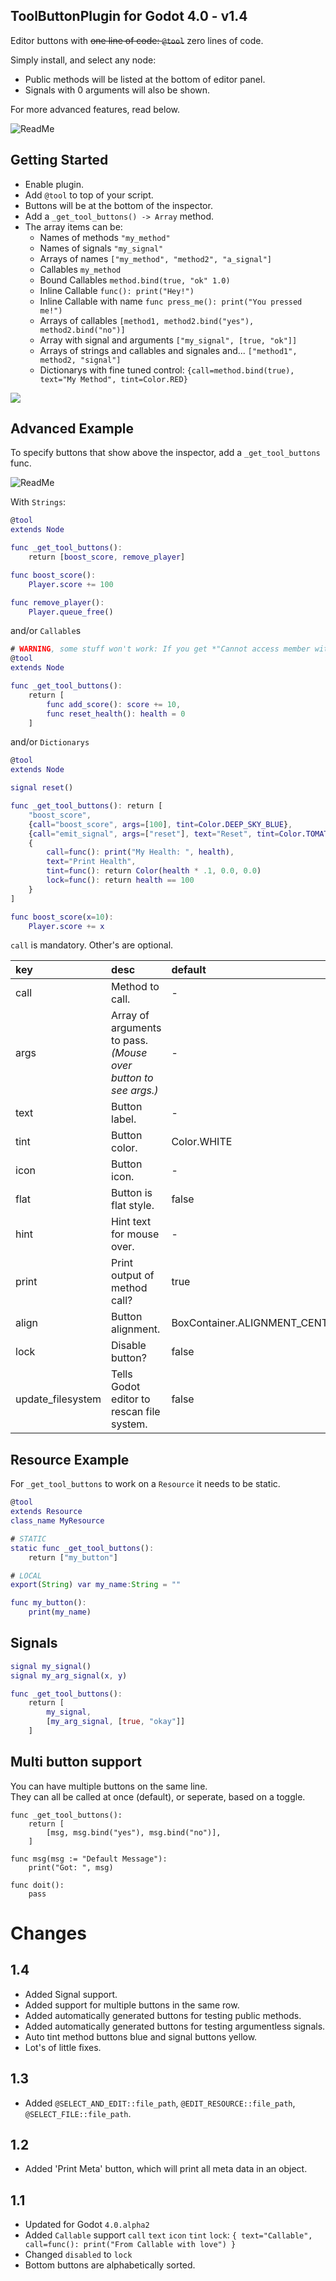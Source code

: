 
## ToolButtonPlugin for Godot 4.0 - v1.4

Editor buttons with ~~one line of code: `@tool`~~ zero lines of code.

Simply install, and select any node:

- Public methods will be listed at the bottom of editor panel.
- Signals with 0 arguments will also be shown.

For more advanced features, read below.

![ReadMe](readme/bottom_buttons.png "Preview")

## Getting Started

- Enable plugin.
- Add `@tool` to top of your script.
- Buttons will be at the bottom of the inspector.
- Add a `_get_tool_buttons() -> Array` method.
- The array items can be:
	- Names of methods `"my_method"`
	- Names of signals `"my_signal"`
	- Arrays of names `["my_method", "method2", "a_signal"]`
	- Callables `my_method`
	- Bound Callables `method.bind(true, "ok" 1.0)`
	- Inline Callable `func(): print("Hey!")`
	- Inline Callable with name `func press_me(): print("You pressed me!")`
	- Arrays of callables `[method1, method2.bind("yes"), method2.bind("no")]`
	- Array with signal and arguments `["my_signal", [true, "ok"]]`
	- Arrays of strings and callables and signales and... `["method1", method2, "signal"]`
	- Dictionarys with fine tuned control: `{call=method.bind(true), text="My Method", tint=Color.RED}`

![](readme/preview3.png)
	
## Advanced Example

To specify buttons that show above the inspector, add a `_get_tool_buttons` func.

![ReadMe](readme/preview2.png "Preview")

With `Strings`:
```gd
@tool
extends Node

func _get_tool_buttons():
	return [boost_score, remove_player]

func boost_score():
	Player.score += 100

func remove_player():
	Player.queue_free()
```
and/or `Callable`s

```gd
# WARNING, some stuff won't work: If you get *"Cannot access member without instance"*: https://github.com/godotengine/godot/issues/56780
@tool
extends Node

func _get_tool_buttons():
	return [
		func add_score(): score += 10,
		func reset_health(): health = 0
	]
```
and/or `Dictionarys`
```gd
@tool
extends Node

signal reset()

func _get_tool_buttons(): return [
	"boost_score",
	{call="boost_score", args=[100], tint=Color.DEEP_SKY_BLUE},
	{call="emit_signal", args=["reset"], text="Reset", tint=Color.TOMATO},
	{
		call=func(): print("My Health: ", health),
		text="Print Health",
		tint=func(): return Color(health * .1, 0.0, 0.0)
		lock=func(): return health == 100
	}
]

func boost_score(x=10):
	Player.score += x
```

`call` is mandatory. Other's are optional.

|key    |desc                           |default              |
|:------|:------------------------------|:--------------------|
|call   | Method to call.               | - |
|args   | Array of arguments to pass.<br>*(Mouse over button to see args.)*   | - |
|text   | Button label.                 | - |
|tint   | Button color.                 | Color.WHITE |
|icon   | Button icon.                  | -
|flat   | Button is flat style.         | false |
|hint   | Hint text for mouse over.     | - |
|print  | Print output of method call?  | true |
|align  | Button alignment.             | BoxContainer.ALIGNMENT_CENTER |
|lock   | Disable button?               | false |
|update_filesystem| Tells Godot editor to rescan file system. | false |


## Resource Example

For `_get_tool_buttons` to work on a `Resource` it needs to be static.

```gd
@tool
extends Resource
class_name MyResource

# STATIC
static func _get_tool_buttons():
	return ["my_button"]

# LOCAL
export(String) var my_name:String = ""

func my_button():
	print(my_name)
```

## Signals
```gd
signal my_signal()
signal my_arg_signal(x, y)

func _get_tool_buttons():
	return [
		my_signal,
		[my_arg_signal, [true, "okay"]]
	]
```

## Multi button support
You can have multiple buttons on the same line.<br>
They can all be called at once (default), or seperate, based on a toggle.
```
func _get_tool_buttons():
	return [
		[msg, msg.bind("yes"), msg.bind("no")],
	]

func msg(msg := "Default Message"):
	print("Got: ", msg)

func doit():
	pass
``` 

# Changes
## 1.4
- Added Signal support.
- Added support for multiple buttons in the same row.
- Added automatically generated buttons for testing public methods.
- Added automatically generated buttons for testing argumentless signals.
- Auto tint method buttons blue and signal buttons yellow.
- Lot's of little fixes.

## 1.3
- Added `@SELECT_AND_EDIT::file_path`, `@EDIT_RESOURCE::file_path`, `@SELECT_FILE::file_path`.

## 1.2
- Added 'Print Meta' button, which will print all meta data in an object.

## 1.1
- Updated for Godot `4.0.alpha2`
- Added `Callable` support `call` `text` `icon` `tint` `lock`: `{ text="Callable", call=func(): print("From Callable with love") }`
- Changed `disabled` to `lock`
- Bottom buttons are alphabetically sorted.


